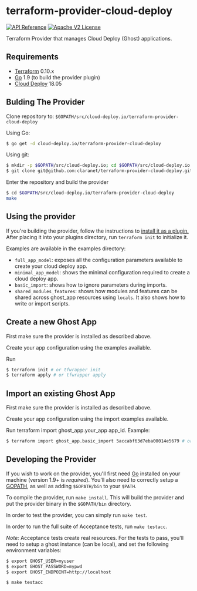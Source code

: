 # terraform-provider-cloud-deploy
[![API Reference](http://img.shields.io/badge/api-reference-blue.svg)](https://docs.cloud-deploy.io/rst/api.html) [![Apache V2 License](http://img.shields.io/badge/license-Apache%20V2-blue.svg)](https://github.com/claranet/terraform-provider-cloud-deploy/blob/master/LICENSE)

Terraform Provider that manages Cloud Deploy (Ghost) applications.

Requirements
------------

- [Terraform](https://www.terraform.io/downloads.html) 0.10.x
- [Go](https://golang.org/doc/install) 1.9 (to build the provider plugin)
- [Cloud Deploy](https://docs.cloud-deploy.io/) 18.05

Bulding The Provider
--------------------
Clone repository to: `$GOPATH/src/cloud-deploy.io/terraform-provider-cloud-deploy`

Using Go:
```sh
$ go get -d cloud-deploy.io/terraform-provider-cloud-deploy
```

Using git:
```sh
$ mkdir -p $GOPATH/src/cloud-deploy.io; cd $GOPATH/src/cloud-deploy.io
$ git clone git@github.com:claranet/terraform-provider-cloud-deploy.git
```

Enter the repository and build the provider
```sh
$ cd $GOPATH/src/cloud-deploy.io/terraform-provider-cloud-deploy
make
```

Using the provider
----------------------
If you're building the provider, follow the instructions to [install it as a plugin.](https://www.terraform.io/docs/plugins/basics.html#installing-a-plugin) After placing it into your plugins directory,  run `terraform init` to initialize it.

Examples are available in the examples directory:

- `full_app_model`: exposes all the configuration parameters available to create your cloud deploy app.
- `minimal_app_model`: shows the minimal configuration required to create a cloud deploy app.
- `basic_import`: shows how to ignore parameters during imports.
- `shared_modules_features`: shows how modules and features can be shared across ghost\_app resources using `locals`. It also shows how to write or import scripts.

Create a new Ghost App
---------------------------
First make sure the provider is installed as described above.

Create your app configuration using the examples available.

Run
```sh
$ terraform init # or tfwrapper init
$ terraform apply # or tfwrapper apply
```

Import an existing Ghost App
---------------------------
First make sure the provider is installed as described above.

Create your app configuration using the import examples available.

Run terraform import ghost_app.your_app app_id. Example:
```sh
$ terraform import ghost_app.basic_import 5accabf63d7eba00014e5679 # or tfwrapper import
```

Developing the Provider
---------------------------

If you wish to work on the provider, you'll first need [Go](http://www.golang.org) installed on your machine (version 1.9+ is *required*). You'll also need to correctly setup a [GOPATH](http://golang.org/doc/code.html#GOPATH), as well as adding `$GOPATH/bin` to your `$PATH`.

To compile the provider, run `make install`. This will build the provider and put the provider binary in the `$GOPATH/bin` directory.

In order to test the provider, you can simply run `make test`.

In order to run the full suite of Acceptance tests, run `make testacc`.

*Note:* Acceptance tests create real resources. For the tests to pass, you'll need to setup a ghost instance (can be local), and set the following environment variables:

```sh
$ export GHOST_USER=myuser
$ export GHOST_PASSWORD=mypwd
$ export GHOST_ENDPOINT=http://localhost

$ make testacc
```
